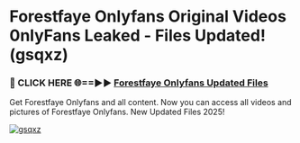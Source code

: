# Forestfaye Onlyfans Original Videos 0nlyFans Leaked - Files Updated! (gsqxz)

<h3>🔴 CLICK HERE 🌐==►► <a href="https://tinyurl.com/2m67pmp6" rel="nofollow">Forestfaye Onlyfans Updated Files</a></h3>

Get Forestfaye Onlyfans and all content. Now you can access all videos and pictures of Forestfaye Onlyfans. New Updated Files 2025!

[![gsqxz](https://i.imgur.com/H4QAA4z.gif)](https://tinyurl.com/2m67pmp6)
